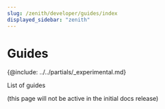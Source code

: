 ```yaml
---
slug: /zenith/developer/guides/index
displayed_sidebar: "zenith"
---
```


# Guides

{@include: ../../partials/_experimental.md}

List of guides

(this page will not be active in the initial docs release)
